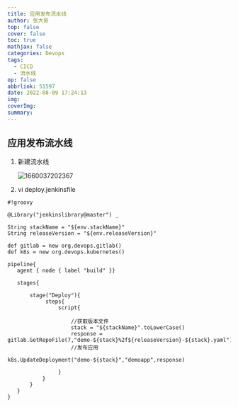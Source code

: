 ```yaml
---
title: 应用发布流水线
author: 张大哥
top: false
cover: false
toc: true
mathjax: false
categories: Devops
tags:
  - CICD
  - 流水线
op: false
abbrlink: 51597
date: 2022-08-09 17:24:13
img:
coverImg:
summary:
---
```



## 应用发布流水线

1. 新建流水线

   ![1660037202367](https://zhangtq-blog.oss-cn-hangzhou.aliyuncs.com/content_picture/1660037202367.png)

2.   vi deploy.jenkinsfile

   ```
   #!groovy
   
   @Library("jenkinslibrary@master") _ 
   
   String stackName = "${env.stackName}"
   String releaseVersion = "${env.releaseVersion}"
   
   def gitlab = new org.devops.gitlab()
   def k8s = new org.devops.kubernetes()
   
   pipeline{
      agent { node { label "build" }}
      
      stages{
      
          stage("Deploy"){
               steps{
                   script{
                   
                       //获取版本文件
                       stack = "${stackName}".toLowerCase()
                       response = gitlab.GetRepoFile(7,"demo-${stack}%2f${releaseVersion}-${stack}.yaml")
                       //发布应用
                       k8s.UpdateDeployment("demo-${stack}","demoapp",response)
    
                   }  
              }
          }
      }
   }
   ```

   

